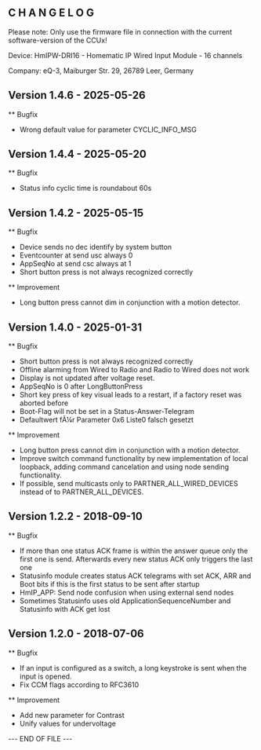C H A N G E L O G
-----------------

Please note: Only use the firmware file in connection with the current software-version of the CCUx!

Device:      HmIPW-DRI16 - Homematic IP Wired Input Module - 16 channels

Company:     eQ-3, Maiburger Str. 29, 26789 Leer, Germany



Version 1.4.6 - 2025-05-26
--------------------------------------------------------------

** Bugfix
   * Wrong default value for parameter CYCLIC_INFO_MSG



Version 1.4.4 - 2025-05-20
--------------------------------------------------------------

** Bugfix
   * Status info cyclic time is roundabout 60s



Version 1.4.2 - 2025-05-15
--------------------------------------------------------------

** Bugfix
   * Device sends no dec identify by system button
   * Eventcounter at send usc always 0
   * AppSeqNo at send csc always at 1
   * Short button press is not always recognized correctly

** Improvement
   * Long button press cannot dim in conjunction with a motion detector.



Version 1.4.0 - 2025-01-31
--------------------------------------------------------------

** Bugfix
   * Short button press is not always recognized correctly
   * Offline alarming from Wired to Radio and Radio to Wired does not work
   * Display is not updated after voltage reset.
   * AppSeqNo is 0 after LongButtonPress
   * Short key press of key visual leads to a restart, if a factory reset was aborted before
   * Boot-Flag will not be set in a Status-Answer-Telegram  
   * Defaultwert fÃ¼r Parameter 0x6 Liste0 falsch gesetzt

** Improvement
   * Long button press cannot dim in conjunction with a motion detector.
   * Improve switch command functionality by new implementation of local loopback, adding command cancelation and using node sending functionality.
   * If possible, send multicasts only to PARTNER_ALL_WIRED_DEVICES instead of to PARTNER_ALL_DEVICES.



Version 1.2.2 - 2018-09-10
--------------------------------------------------------------

** Bugfix
   * If more than one status ACK frame is within the answer queue only the first one is send. Afterwards every new status ACK only triggers the last one
   * Statusinfo module creates status ACK telegrams with set ACK, ARR and Boot bits if this is the first status to be sent after startup
   * HmIP_APP: Send node confusion when using external send nodes
   * Sometimes Statusinfo uses old ApplicationSequenceNumber and Statusinfo with ACK get lost



Version 1.2.0 - 2018-07-06
--------------------------------------------------------------

** Bugfix
   * If an input is configured as a switch, a long keystroke is sent when the input is opened.
   * Fix CCM flags according to RFC3610

** Improvement
   * Add new parameter for Contrast
   * Unify values for undervoltage



--- END OF FILE ---
